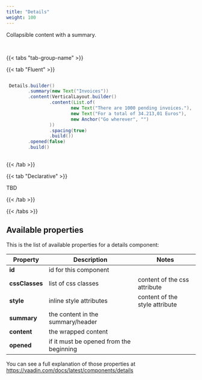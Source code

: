 ```yaml
---
title: "Details"
weight: 100
---
```



Collapsible content with a summary.

<div style="display: flex; align-items: center; justify-content: center; width: 100%; margin-bottom: 30px;">
  <mateu-component id="componente" style="width: 20rem;"></mateu-component>
</div>

<script>

  const component = {
  "type": "ClientSide",
  "metadata": {
    "type": "Details",
    "summary": {
      "type": "ClientSide",
      "metadata": {
        "type": "Text",
        "container": "div",
        "text": "Invoices"
      },
      "id": "fieldId"
    },
    "content": {
      "type": "ClientSide",
      "children": [
        {
          "type": "ClientSide",
          "metadata": {
            "type": "Text",
            "container": "div",
            "text": "There are 1000 pending invoices."
          },
          "id": "fieldId"
        },
        {
          "type": "ClientSide",
          "metadata": {
            "type": "Text",
            "container": "div",
            "text": "For a total of 34.213,01 Euros"
          },
          "id": "fieldId"
        },
        {
          "type": "ClientSide",
          "metadata": {
            "type": "Anchor",
            "text": "Go wherever"
          },
          "id": "fieldId"
        }
      ],
      "metadata": {
        "type": "VerticalLayout",
        "spacing": true,
        "padding": false,
        "margin": false,
        "wrap": false,
        "fullWidth": false
      }
    },
    "opened": false
  },
  "id": "fieldId"
};

    document.getElementById('componente').component = component;

</script>

{{< tabs "tab-group-name" >}}

{{< tab "Fluent" >}}

```java

 Details.builder()
        .summary(new Text("Invoices"))
        .content(VerticalLayout.builder()
                .content(List.of(
                        new Text("There are 1000 pending invoices."),
                        new Text("For a total of 34.213,01 Euros"),
                        new Anchor("Go wherever", "")
                ))
                .spacing(true)
                .build())
        .opened(false)
        .build()
 
```

{{< /tab >}}

{{< tab "Declarative" >}}

TBD

{{< /tab >}}

{{< /tabs >}}


## Available properties

This is the list of available properties for a details component:

| Property       | Description                             | Notes                          |
|----------------|-----------------------------------------|--------------------------------|
| **id**         | id for this component                   |                                |
| **cssClasses** | list of css classes                     | content of the css attribute   |
| **style**      | inline style attributes                 | content of the style attribute |
| **summary**    | the content in the summary/header       |                                |
| **content**    | the wrapped content                     |                                |
| **opened**     | if it must be opened from the beginning |                                |



You can see a full explanation of those properties at https://vaadin.com/docs/latest/components/details





